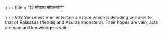 +++
title = "12 मोघाशा मोघकर्माणो"

+++
9.12 Senseless men entertain a nature which is deluding and akin to that
of Raksasas (fiends) and Asuras (monsters). Their hopes are vain, acts
are vain and knowledge is vain.
